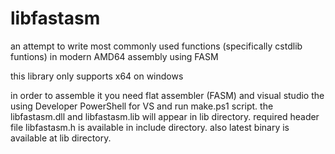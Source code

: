 # libfastasm
an attempt to write most commonly used functions (specifically cstdlib funtions) in modern AMD64 assembly using FASM

this library only supports x64 on windows

in order to assemble it you need flat assembler (FASM) and visual studio
the using Developer PowerShell for VS and run make.ps1 script.
the libfastasm.dll and libfastasm.lib will appear in lib directory.
required header file libfastasm.h is available in include directory.
also latest binary is available at lib directory.